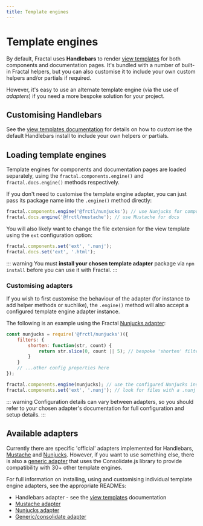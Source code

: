```yaml
---
title: Template engines
---
```


# Template engines

By default, Fractal uses **Handlebars** to render [view templates](../core-concepts/view-templates.html) for both components and documentation pages.
It's bundled with a number of built-in Fractal helpers, but you can also customise it to include your own custom helpers and/or partials if required.

However, it's easy to use an alternate template engine (via the use of _adapters_) if you need a more bespoke solution for your project.

## Customising Handlebars

See the [view templates documentation](../core-concepts/view-templates.html#using-handlebars) for details on how to customise the default Handlebars install to include your own helpers or partials.


## Loading template engines

Template engines for components and documentation pages are loaded separately, using the `fractal.components.engine()` and `fractal.docs.engine()` methods respectively.

If you don't need to customise the template engine adapter, you can just pass its package name into the `.engine()` method directly:

```js
fractal.components.engine('@frctl/nunjucks'); // use Nunjucks for components
fractal.docs.engine('@frctl/mustache'); // use Mustache for docs
```

You will also likely want to change the file extension for the view template using the `ext` configuration option:

```js
fractal.components.set('ext', '.nunj');
fractal.docs.set('ext', '.html');
```

::: warning
You must **install your chosen template adapter** package via `npm install` before you can use it with Fractal.
:::

### Customising adapters

If you wish to first customise the behaviour of the adapter (for instance to add helper methods or suchlike), the `.engine()` method will also accept a configured template engine adapter instance.

The following is an example using the Fractal [Nunjucks adapter](https://github.com/frctl/nunjucks):

```js
const nunjucks = require('@frctl/nunjucks')({
    filters: {
        shorten: function(str, count) {
            return str.slice(0, count || 5); // bespoke 'shorten' filter to use in view templates
        }
    }
    // ...other config properties here
});

fractal.components.engine(nunjucks); // use the configured Nunjucks instance for components
fractal.components.set('ext', '.nunj'); // look for files with a .nunj file extension
```

::: warning
Configuration details can vary between adapters, so you should refer to your chosen adapter's documentation for full configuration and setup details.
:::

## Available adapters

Currently there are specific 'official' adapters implemented for Handlebars, [Mustache](https://github.com/frctl/mustache) and [Nunjucks](https://github.com/frctl/nunjucks). However, if you want to use something else, there is also a [generic adapter](https://github.com/frctl/consolidate) that uses the Consolidate.js library to provide compatibility with 30+ other template engines.

For full information on installing, using and customising individual template engine adapters, see the appropriate READMEs:

* Handlebars adapter - see the [view templates](../core-concepts/view-templates.html) documentation
* [Mustache adapter](https://github.com/frctl/mustache)
* [Nunjucks adapter](https://github.com/frctl/nunjucks)
* [Generic/consolidate adapter](https://github.com/frctl/consolidate)
